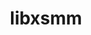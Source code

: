 ---
title: "libxsmm"
layout: cache
categories: [package, develop-2024-05-12]
meta: {"versions": ["1.17", "main-2023-11"], "compilers": ["gcc@=11.4.0", "oneapi@=2023.2.0"], "oss": ["amzn2", "ubuntu22.04"], "platforms": ["linux"], "targets": ["x86_64_v3", "x86_64_v4"], "stacks": ["aws-pcluster-x86_64_v4", "e4s", "root"], "num_specs": 3, "num_specs_by_stack": {"aws-pcluster-x86_64_v4": 2, "root": 3, "e4s": 1}}
spec_details: [{"hash": "bfippzir74bt37h6ielnmm4edhhhaptv", "compiler": "oneapi@=2023.2.0", "versions": ["main-2023-11"], "os": "amzn2", "platform": "linux", "target": "x86_64_v3", "variants": ["blas=default", "build_system=makefile", "~debug", "~generator", "~header-only", "~large_jit_buffer", "+shared"], "stacks": ["aws-pcluster-x86_64_v4", "root"], "size": "-", "tarball": "https://binaries.spack.io/releases/develop-2024-05-12/build_cache/linux-amzn2-x86_64_v3/oneapi-2023.2.0/libxsmm-main-2023-11/linux-amzn2-x86_64_v3-oneapi-2023.2.0-libxsmm-main-2023-11-bfippzir74bt37h6ielnmm4edhhhaptv.spack"}, {"hash": "kpv3jtalgtufimngru45lli5633pxaa5", "compiler": "oneapi@=2023.2.0", "versions": ["main-2023-11"], "os": "amzn2", "platform": "linux", "target": "x86_64_v4", "variants": ["blas=default", "build_system=makefile", "~debug", "~generator", "~header-only", "~large_jit_buffer", "+shared"], "stacks": ["aws-pcluster-x86_64_v4", "root"], "size": "-", "tarball": "https://binaries.spack.io/releases/develop-2024-05-12/build_cache/linux-amzn2-x86_64_v4/oneapi-2023.2.0/libxsmm-main-2023-11/linux-amzn2-x86_64_v4-oneapi-2023.2.0-libxsmm-main-2023-11-kpv3jtalgtufimngru45lli5633pxaa5.spack"}, {"hash": "63vnavq72ezh6q2owbw4ltqpkzrwwo6x", "compiler": "gcc@=11.4.0", "versions": ["1.17"], "os": "ubuntu22.04", "platform": "linux", "target": "x86_64_v3", "variants": ["blas=default", "build_system=makefile", "~debug", "~generator", "~header-only", "~large_jit_buffer", "~shared"], "stacks": ["e4s", "root"], "size": "-", "tarball": "https://binaries.spack.io/releases/develop-2024-05-12/build_cache/linux-ubuntu22.04-x86_64_v3/gcc-11.4.0/libxsmm-1.17/linux-ubuntu22.04-x86_64_v3-gcc-11.4.0-libxsmm-1.17-63vnavq72ezh6q2owbw4ltqpkzrwwo6x.spack"}]
---